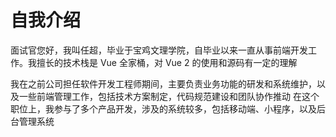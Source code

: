 # 自我介绍

面试官您好，我叫任超，毕业于宝鸡文理学院，自毕业以来一直从事前端开发工作。我擅长的技术栈是 Vue 全家桶，对 Vue 2 的使用和源码有一定的理解

我在之前公司担任软件开发工程师期间，主要负责业务功能的研发和系统维护，以及一些前端管理工作，包括技术方案制定，代码规范建设和团队协作推动
在这个职位上，我参与了多个产品开发，涉及的系统较多，包括移动端、小程序，以及后台管理系统